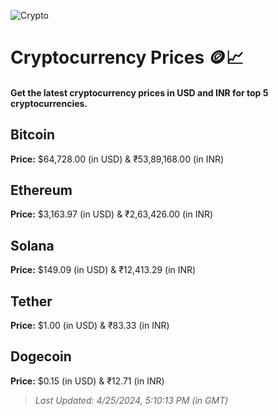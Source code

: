 
![Crypto](https://www.techguide.com.au/wp-content/uploads/2020/11/crypto3.jpeg)

# Cryptocurrency Prices 🪙📈

#### Get the latest cryptocurrency prices in USD and INR for top 5 cryptocurrencies.

## Bitcoin

**Price:** $64,728.00 (in USD) & ₹53,89,168.00 (in INR)

## Ethereum

**Price:** $3,163.97 (in USD) & ₹2,63,426.00 (in INR)

## Solana

**Price:** $149.09 (in USD) & ₹12,413.29 (in INR)

## Tether

**Price:** $1.00 (in USD) & ₹83.33 (in INR)

## Dogecoin

**Price:** $0.15 (in USD) & ₹12.71 (in INR)

> _Last Updated: 4/25/2024, 5:10:13 PM (in GMT)_
